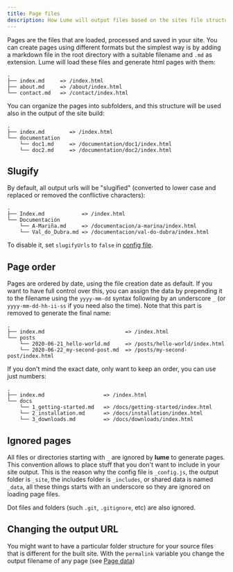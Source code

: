 ```yaml
---
title: Page files
description: How Lume will output files based on the sites file structure
---
```


Pages are the files that are loaded, processed and saved in your site. You can create pages using different formats but the simplest way is by adding a markdown file in the root directory with a suitable filename and `.md` as extension. Lume will load these files and generate html pages with them:

```
.
├── index.md     => /index.html
├── about.md     => /about/index.html
└── contact.md   => /contact/index.html
```

You can organize the pages into subfolders, and this structure will be used also in the output of the site build:

```
.
├── index.md        => /index.html
└── documentation
    └── doc1.md     => /documentation/doc1/index.html
    └── doc2.md     => /documentation/doc2/index.html
```

## Slugify

By default, all output urls will be "slugified" (converted to lower case and replaced or removed the conflictive characters):

```
.
├── Index.md            => /index.html
└── Documentación
    └── A-Mariña.md     => /documentacion/a-marina/index.html
    └── Val_do_Dubra.md => /documentacion/val-do-dubra/index.html
```

To disable it, set `slugifyUrls` to `false` in [config file](/getting-started/config-file/).

## Page order

Pages are ordered by date, using the file creation date as default. If you want to have full control over this, you can assign the data by prepending it to the filename using the `yyyy-mm-dd` syntax following by an underscore `_` (or `yyyy-mm-dd-hh-ii-ss` if you need also the time). Note that this part is removed to generate the final name:

```
.
├── index.md                          => /index.html
└── posts
    └── 2020-06-21_hello-world.md     => /posts/hello-world/index.html
    └── 2020-06-22_my-second-post.md  => /posts/my-second-post/index.html
```

If you don't mind the exact date, only want to keep an order, you can use just numbers:

```
.
├── index.md                   => /index.html
└── docs
    └── 1_getting-started.md   => /docs/getting-started/index.html
    └── 2_installation.md      => /docs/installation/index.html
    └── 3_downloads.md         => /docs/downloads/index.html
```

## Ignored pages

All files or directories starting with `_` are ignored by **lume** to generate pages. This convention allows to place stuff that you don't want to include in your site output. This is the reason why the config file is `_config.js`, the output folder is `_site`, the includes folder is `_includes`, or shared data is named `_data`, all these things starts with an underscore so they are ignored on loading page files.

Dot files and folders (such `.git`, `.gitignore`, etc) are also ignored.

## Changing the output URL

You might want to have a particular folder structure for your source files that is different for the built site. With the `permalink` variable you change the output filename of any page (see [Page data](/creating-pages/page-data))
